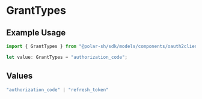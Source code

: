 # GrantTypes

## Example Usage

```typescript
import { GrantTypes } from "@polar-sh/sdk/models/components/oauth2client.js";

let value: GrantTypes = "authorization_code";
```

## Values

```typescript
"authorization_code" | "refresh_token"
```
